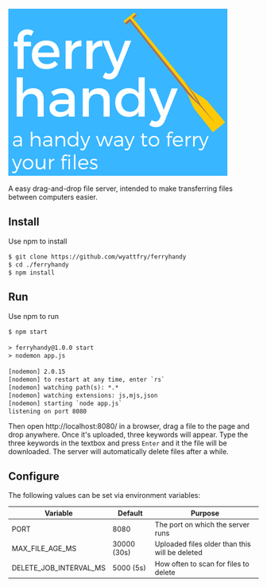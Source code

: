 ![ferryhandy](./public/logo.png)

A easy drag-and-drop file server, intended to make transferring files between computers easier.

## Install

Use npm to install

```
$ git clone https://github.com/wyattfry/ferryhandy
$ cd ./ferryhandy
$ npm install
```

## Run

Use npm to run

```
$ npm start

> ferryhandy@1.0.0 start
> nodemon app.js

[nodemon] 2.0.15
[nodemon] to restart at any time, enter `rs`
[nodemon] watching path(s): *.*
[nodemon] watching extensions: js,mjs,json
[nodemon] starting `node app.js`
listening on port 8080
```

Then open http://localhost:8080/ in a browser, drag a file to the page and drop anywhere. Once it's uploaded, three keywords will appear. Type the three keywords in the textbox and press `Enter` and it the file will be downloaded. The server will automatically delete files after a while.

## Configure

The following values can be set via environment variables:

|Variable|Default|Purpose|
|--|--|--|
|PORT|8080|The port on which the server runs|
|MAX_FILE_AGE_MS|30000 (30s)|Uploaded files older than this will be deleted|
|DELETE_JOB_INTERVAL_MS|5000 (5s)|How often to scan for files to delete|
